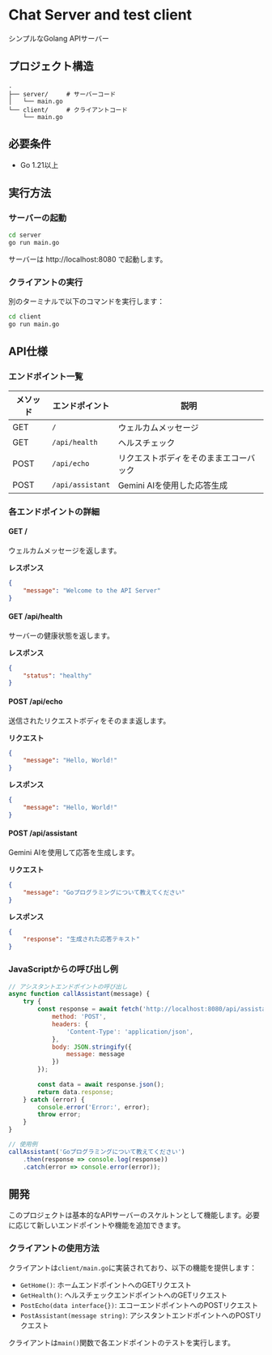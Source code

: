 # Chat Server and test client

シンプルなGolang APIサーバー

## プロジェクト構造

```
.
├── server/     # サーバーコード
│   └── main.go
└── client/     # クライアントコード
    └── main.go
```

## 必要条件

- Go 1.21以上

## 実行方法

### サーバーの起動

```bash
cd server
go run main.go
```

サーバーは http://localhost:8080 で起動します。

### クライアントの実行

別のターミナルで以下のコマンドを実行します：

```bash
cd client
go run main.go
```

## API仕様

### エンドポイント一覧

| メソッド | エンドポイント | 説明 |
|----------|----------------|------|
| GET | `/` | ウェルカムメッセージ |
| GET | `/api/health` | ヘルスチェック |
| POST | `/api/echo` | リクエストボディをそのままエコーバック |
| POST | `/api/assistant` | Gemini AIを使用した応答生成 |

### 各エンドポイントの詳細

#### GET /
ウェルカムメッセージを返します。

**レスポンス**
```json
{
    "message": "Welcome to the API Server"
}
```

#### GET /api/health
サーバーの健康状態を返します。

**レスポンス**
```json
{
    "status": "healthy"
}
```

#### POST /api/echo
送信されたリクエストボディをそのまま返します。

**リクエスト**
```json
{
    "message": "Hello, World!"
}
```

**レスポンス**
```json
{
    "message": "Hello, World!"
}
```

#### POST /api/assistant
Gemini AIを使用して応答を生成します。

**リクエスト**
```json
{
    "message": "Goプログラミングについて教えてください"
}
```

**レスポンス**
```json
{
    "response": "生成された応答テキスト"
}
```

### JavaScriptからの呼び出し例

```javascript
// アシスタントエンドポイントの呼び出し
async function callAssistant(message) {
    try {
        const response = await fetch('http://localhost:8080/api/assistant', {
            method: 'POST',
            headers: {
                'Content-Type': 'application/json',
            },
            body: JSON.stringify({
                message: message
            })
        });
        
        const data = await response.json();
        return data.response;
    } catch (error) {
        console.error('Error:', error);
        throw error;
    }
}

// 使用例
callAssistant('Goプログラミングについて教えてください')
    .then(response => console.log(response))
    .catch(error => console.error(error));
```

## 開発

このプロジェクトは基本的なAPIサーバーのスケルトンとして機能します。必要に応じて新しいエンドポイントや機能を追加できます。

### クライアントの使用方法

クライアントは`client/main.go`に実装されており、以下の機能を提供します：

- `GetHome()`: ホームエンドポイントへのGETリクエスト
- `GetHealth()`: ヘルスチェックエンドポイントへのGETリクエスト
- `PostEcho(data interface{})`: エコーエンドポイントへのPOSTリクエスト
- `PostAssistant(message string)`: アシスタントエンドポイントへのPOSTリクエスト

クライアントは`main()`関数で各エンドポイントのテストを実行します。 